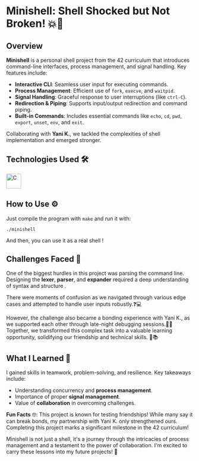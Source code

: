 # Minishell: Shell Shocked but Not Broken! 💥🐚

## Overview
**Minishell** is a personal shell project from the 42 curriculum that introduces command-line interfaces, process management, and signal handling. Key features include:
- **Interactive CLI**: Seamless user input for executing commands.
- **Process Management**: Efficient use of `fork`, `execve`, and `waitpid`.
- **Signal Handling**: Graceful response to user interruptions (like `ctrl-C`).
- **Redirection & Piping**: Supports input/output redirection and command piping.
- **Built-in Commands**: Includes essential commands like `echo`, `cd`, `pwd`, `export`, `unset`, `env`, and `exit`.

Collaborating with **Yani K.**, we tackled the complexities of shell implementation and emerged stronger.

## Technologies Used 🛠️
<img src="https://cdn.worldvectorlogo.com/logos/c-1.svg" alt="C" width="40" height="40"/>

## How to Use ⚙️

Just compile the program with `make` and run it with:
```
./minishell
```
And then, you can use it as a real shell !

## Challenges Faced 💪
One of the biggest hurdles in this project was parsing the command line. Designing the **lexer**, **parser**, and **expander** required a deep understanding of syntax and structure
.  

There were moments of confusion as we navigated through various edge cases and attempted to handle user inputs robustly.❓💻  

However, the challenge also became a bonding experience with Yani K., as we supported each other through late-night debugging sessions.🌙🔧  
Together, we transformed this complex task into a valuable learning opportunity, solidifying our friendship and technical skills. 🤝📚

## What I Learned 🌱
I gained skills in teamwork, problem-solving, and resilience. Key takeaways include:
- Understanding concurrency and **process management**.
- Importance of proper **signal management**.
- Value of **collaboration** in overcoming challenges.

**Fun Facts** 🤓: This project is known for testing friendships! While many say it can break bonds, my partnership with Yani K. only strengthened ours. Completing this project marks a significant milestone in the 42 curriculum!

Minishell is not just a shell, it's a journey through the intricacies of process management and a testament to the power of collaboration. I'm excited to carry these lessons into my future projects! 🚀
